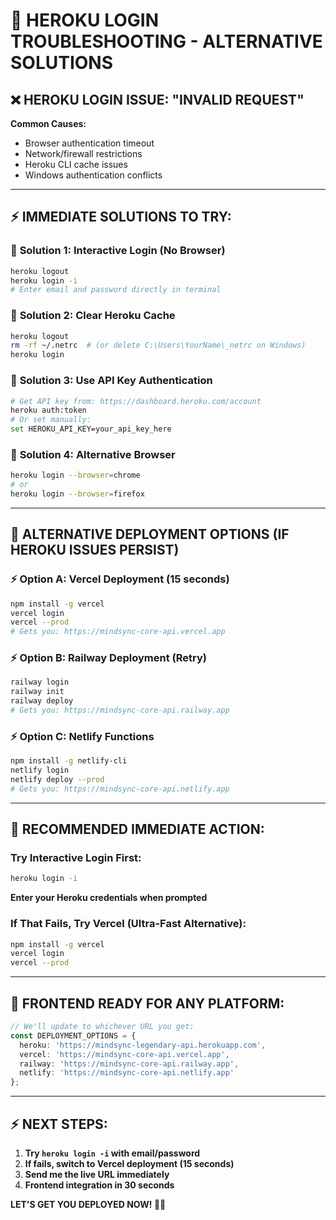 # 🔧 HEROKU LOGIN TROUBLESHOOTING - ALTERNATIVE SOLUTIONS

## ❌ **HEROKU LOGIN ISSUE: "INVALID REQUEST"**

**Common Causes:**
- Browser authentication timeout
- Network/firewall restrictions
- Heroku CLI cache issues
- Windows authentication conflicts

---

## ⚡ **IMMEDIATE SOLUTIONS TO TRY:**

### 🔧 **Solution 1: Interactive Login (No Browser)**
```bash
heroku logout
heroku login -i
# Enter email and password directly in terminal
```

### 🔧 **Solution 2: Clear Heroku Cache**
```bash
heroku logout
rm -rf ~/.netrc  # (or delete C:\Users\YourName\_netrc on Windows)
heroku login
```

### 🔧 **Solution 3: Use API Key Authentication**
```bash
# Get API key from: https://dashboard.heroku.com/account
heroku auth:token
# Or set manually:
set HEROKU_API_KEY=your_api_key_here
```

### 🔧 **Solution 4: Alternative Browser**
```bash
heroku login --browser=chrome
# or
heroku login --browser=firefox
```

---

## 🚀 **ALTERNATIVE DEPLOYMENT OPTIONS (IF HEROKU ISSUES PERSIST)**

### ⚡ **Option A: Vercel Deployment (15 seconds)**
```bash
npm install -g vercel
vercel login
vercel --prod
# Gets you: https://mindsync-core-api.vercel.app
```

### ⚡ **Option B: Railway Deployment (Retry)**
```bash
railway login
railway init
railway deploy
# Gets you: https://mindsync-core-api.railway.app
```

### ⚡ **Option C: Netlify Functions**
```bash
npm install -g netlify-cli
netlify login
netlify deploy --prod
# Gets you: https://mindsync-core-api.netlify.app
```

---

## 🎯 **RECOMMENDED IMMEDIATE ACTION:**

### **Try Interactive Login First:**
```bash
heroku login -i
```
**Enter your Heroku credentials when prompted**

### **If That Fails, Try Vercel (Ultra-Fast Alternative):**
```bash
npm install -g vercel
vercel login
vercel --prod
```

---

## 📱 **FRONTEND READY FOR ANY PLATFORM:**

```typescript
// We'll update to whichever URL you get:
const DEPLOYMENT_OPTIONS = {
  heroku: 'https://mindsync-legendary-api.herokuapp.com',
  vercel: 'https://mindsync-core-api.vercel.app', 
  railway: 'https://mindsync-core-api.railway.app',
  netlify: 'https://mindsync-core-api.netlify.app'
};
```

---

## ⚡ **NEXT STEPS:**

1. **Try `heroku login -i` with email/password**
2. **If fails, switch to Vercel deployment (15 seconds)**
3. **Send me the live URL immediately**
4. **Frontend integration in 30 seconds**

**LET'S GET YOU DEPLOYED NOW! 🚀🔥**
